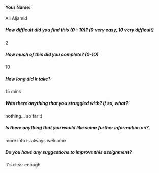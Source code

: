 #### Your Name:

Ali Aljamid

##### How difficult did you find this (0 - 10)? (0 very easy, 10 very difficult)

2

##### How much of this did you complete? (0-10)

10

##### How long did it take?

15 mins

##### Was there anything that you struggled with? If so, what?

nothing... so far :)

##### Is there anything that you would like some further information on?

more info is always welcome

##### Do you have any suggestions to improve this assignment?

it's clear enough
